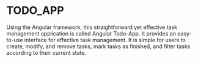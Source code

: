 # TODO_APP
Using the Angular framework, this straightforward yet effective task management application is called Angular Todo-App. It provides an easy-to-use interface for effective task management. It is simple for users to create, modify, and remove tasks, mark tasks as finished, and filter tasks according to their current state. 
